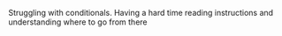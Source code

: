 Struggling with conditionals. Having a hard time reading instructions and understanding where to go from there